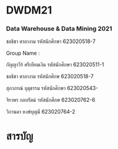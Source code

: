 # DWDM21

### Data Warehouse & Data Mining 2021

ชลธิชา ศาลางาม รหัสนักศึกษา 623020518-7

Group Name :

  กัญญาวีร์ ศรีเทียมเงิน รหัสนักศึกษา 623020511-1
  
  ชลธิชา ศาลางาม รหัสนักศึกษ 623020518-7
  
  สุภาภรณ์ บุตุธรรม รหัสนักศึกษา 623020543-
  
  จิราพร กลบรัตน์ รหัสนักศึกษ 623020762-6
  
  วิกานดา หงษ์บุญมี 623020764-2







# สารบัญ

